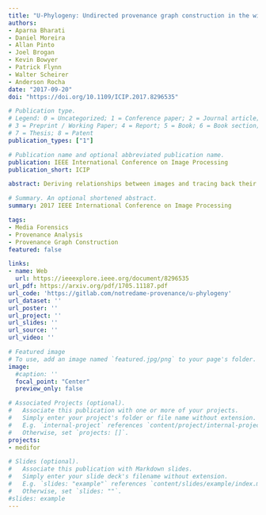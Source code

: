 ```yaml
---
title: "U-Phylogeny: Undirected provenance graph construction in the wild"
authors:
- Aparna Bharati
- Daniel Moreira
- Allan Pinto
- Joel Brogan
- Kevin Bowyer
- Patrick Flynn
- Walter Scheirer
- Anderson Rocha
date: "2017-09-20"
doi: "https://doi.org/10.1109/ICIP.2017.8296535"

# Publication type.
# Legend: 0 = Uncategorized; 1 = Conference paper; 2 = Journal article;
# 3 = Preprint / Working Paper; 4 = Report; 5 = Book; 6 = Book section;
# 7 = Thesis; 8 = Patent
publication_types: ["1"]

# Publication name and optional abbreviated publication name.
publication: IEEE International Conference on Image Processing
publication_short: ICIP

abstract: Deriving relationships between images and tracing back their history of modifications are at the core of Multimedia Phylogeny solutions, which aim to combat misinformation through doctored visual media. Nonetheless, most recent image phylogeny solutions cannot properly address cases of forged composite images with multiple donors, an area known as multiple parenting phylogeny (MPP). This paper presents a preliminary undirected graph construction solution for MPP, without any strict assumptions. The algorithm is underpinned by robust image representative keypoints and different geometric consistency checks among matching regions in both images to provide regions of interest for direct comparison. The paper introduces a novel technique to geometrically filter the most promising matches as well as to aid in the shared region localization task. The strength of the approach is corroborated by experiments with real-world cases, with and without image distractors (unrelated cases).

# Summary. An optional shortened abstract.
summary: 2017 IEEE International Conference on Image Processing

tags:
- Media Forensics
- Provenance Analysis
- Provenance Graph Construction
featured: false

links:
- name: Web
  url: https://ieeexplore.ieee.org/document/8296535
url_pdf: https://arxiv.org/pdf/1705.11187.pdf
url_code: 'https://gitlab.com/notredame-provenance/u-phylogeny'
url_dataset: ''
url_poster: ''
url_project: ''
url_slides: ''
url_source: ''
url_video: ''

# Featured image
# To use, add an image named `featured.jpg/png` to your page's folder. 
image:
  #caption: ''
  focal_point: "Center"
  preview_only: false

# Associated Projects (optional).
#   Associate this publication with one or more of your projects.
#   Simply enter your project's folder or file name without extension.
#   E.g. `internal-project` references `content/project/internal-project/index.md`.
#   Otherwise, set `projects: []`.
projects:
- medifor

# Slides (optional).
#   Associate this publication with Markdown slides.
#   Simply enter your slide deck's filename without extension.
#   E.g. `slides: "example"` references `content/slides/example/index.md`.
#   Otherwise, set `slides: ""`.
#slides: example
---
```

